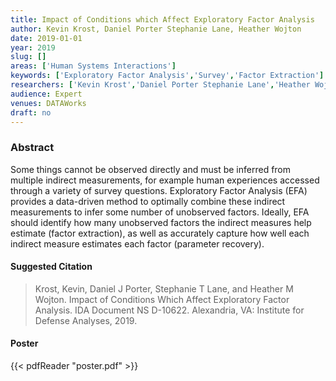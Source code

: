 ```yaml
---
title: Impact of Conditions which Affect Exploratory Factor Analysis
author: Kevin Krost, Daniel Porter Stephanie Lane, Heather Wojton
date: 2019-01-01
year: 2019
slug: []
areas: ['Human Systems Interactions']
keywords: ['Exploratory Factor Analysis','Survey','Factor Extraction']
researchers: ['Kevin Krost','Daniel Porter Stephanie Lane','Heather Wojton']
audience: Expert
venues: DATAWorks
draft: no
---
```




### Abstract
Some things cannot be observed directly and must be inferred from multiple indirect measurements, for example human experiences accessed through a variety of survey questions. Exploratory Factor Analysis (EFA) provides a data-driven method to optimally combine these indirect measurements to infer some number of unobserved factors. Ideally, EFA should identify how many unobserved factors the indirect measures help estimate (factor extraction), as well as accurately capture how well each indirect measure estimates each factor (parameter recovery).

#### Suggested Citation
> Krost, Kevin, Daniel J Porter, Stephanie T Lane, and Heather M Wojton. Impact of Conditions Which Affect Exploratory Factor Analysis. IDA Document NS D-10622. Alexandria, VA: Institute for Defense Analyses, 2019.





#### Poster
{{< pdfReader "poster.pdf" >}}
